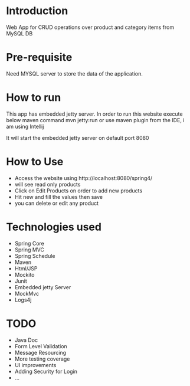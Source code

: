 # Introduction
Web App for CRUD operations over product and category items from MySQL DB

# Pre-requisite
Need MYSQL server to store the data of the application.

# How to run
This app has embedded jetty server. In order to run this website execute below maven command
mvn jetty:run or use maven plugin from the IDE, i am using Intellij

It will start the embedded jetty server on default port 8080

# How to Use
- Access the website using http://localhost:8080/spring4/
- will see read only products
- Click on Edit Products on order to add new products
- Hit new and fill the values then save
- you can delete or edit any product

# Technologies used
- Spring Core
- Spring MVC
- Spring Schedule
- Maven
- Html/JSP
- Mockito
- Junit
- Embedded jetty Server
- MockMvc
- Logs4j


# TODO
- Java Doc
- Form Level Validation
- Message Resourcing
- More testing coverage
- UI improvements
- Adding Security for Login
- ...
